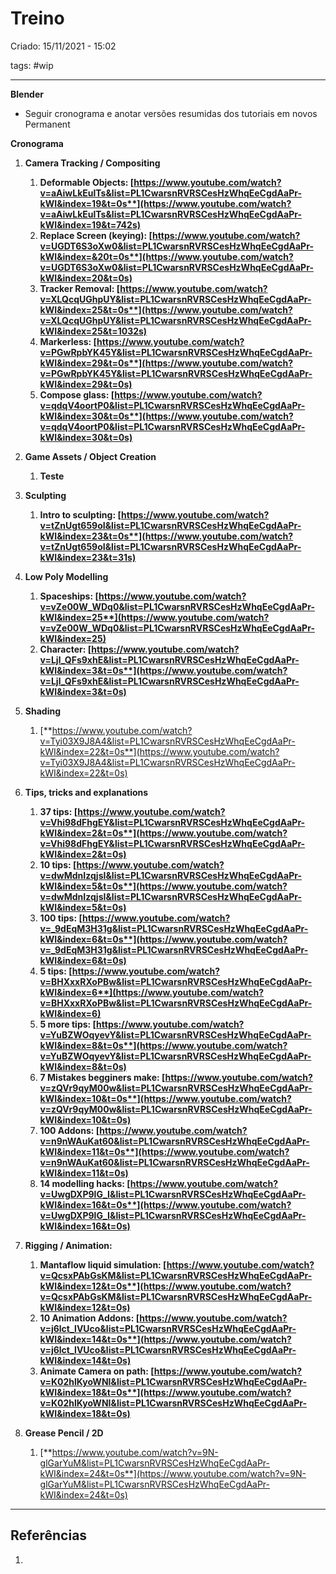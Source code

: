 # Treino
Criado: 15/11/2021 - 15:02

tags: #wip 

---

**Blender**

- Seguir cronograma e anotar versões resumidas dos tutoriais em novos Permanent

**Cronograma**

1. **Camera Tracking / Compositing**
   1. **Deformable Objects: [https://www.youtube.com/watch?v=aAiwLkEulTs&list=PL1CwarsnRVRSCesHzWhqEeCgdAaPr-kWI&index=19&t=0s**](https://www.youtube.com/watch?v=aAiwLkEulTs&list=PL1CwarsnRVRSCesHzWhqEeCgdAaPr-kWI&index=19&t=742s)**
   1. **Replace Screen (keying): [https://www.youtube.com/watch?v=UGDT6S3oXw0&list=PL1CwarsnRVRSCesHzWhqEeCgdAaPr-kWI&index=&20t=0s**](https://www.youtube.com/watch?v=UGDT6S3oXw0&list=PL1CwarsnRVRSCesHzWhqEeCgdAaPr-kWI&index=20&t=0s)**
   1. **Tracker Removal: [https://www.youtube.com/watch?v=XLQcqUGhpUY&list=PL1CwarsnRVRSCesHzWhqEeCgdAaPr-kWI&index=25&t=0s**](https://www.youtube.com/watch?v=XLQcqUGhpUY&list=PL1CwarsnRVRSCesHzWhqEeCgdAaPr-kWI&index=25&t=1032s)**
   1. **Markerless: [https://www.youtube.com/watch?v=PGwRpbYK45Y&list=PL1CwarsnRVRSCesHzWhqEeCgdAaPr-kWI&index=29&t=0s**](https://www.youtube.com/watch?v=PGwRpbYK45Y&list=PL1CwarsnRVRSCesHzWhqEeCgdAaPr-kWI&index=29&t=0s)**
   1. **Compose glass: [https://www.youtube.com/watch?v=qdqV4oortP0&list=PL1CwarsnRVRSCesHzWhqEeCgdAaPr-kWI&index=30&t=0s**](https://www.youtube.com/watch?v=qdqV4oortP0&list=PL1CwarsnRVRSCesHzWhqEeCgdAaPr-kWI&index=30&t=0s)**
1. **Game Assets / Object Creation**
   1. **Teste**
1. **Sculpting**
   1. **Intro to sculpting: [https://www.youtube.com/watch?v=tZnUgt659oI&list=PL1CwarsnRVRSCesHzWhqEeCgdAaPr-kWI&index=23&t=0s**](https://www.youtube.com/watch?v=tZnUgt659oI&list=PL1CwarsnRVRSCesHzWhqEeCgdAaPr-kWI&index=23&t=31s)**
1. **Low Poly Modelling**
   1. **Spaceships: [https://www.youtube.com/watch?v=vZe00W_WDq0&list=PL1CwarsnRVRSCesHzWhqEeCgdAaPr-kWI&index=25**](https://www.youtube.com/watch?v=vZe00W_WDq0&list=PL1CwarsnRVRSCesHzWhqEeCgdAaPr-kWI&index=25)**
   1. **Character: [https://www.youtube.com/watch?v=Ljl_QFs9xhE&list=PL1CwarsnRVRSCesHzWhqEeCgdAaPr-kWI&index=3&t=0s**](https://www.youtube.com/watch?v=Ljl_QFs9xhE&list=PL1CwarsnRVRSCesHzWhqEeCgdAaPr-kWI&index=3&t=0s)**
1. **Shading**
   1. [**https://www.youtube.com/watch?v=Tyi03X9J8A4&list=PL1CwarsnRVRSCesHzWhqEeCgdAaPr-kWI&index=22&t=0s**](https://www.youtube.com/watch?v=Tyi03X9J8A4&list=PL1CwarsnRVRSCesHzWhqEeCgdAaPr-kWI&index=22&t=0s)



1. **Tips, tricks and explanations**
   1. **37 tips: [https://www.youtube.com/watch?v=Vhi98dFhgEY&list=PL1CwarsnRVRSCesHzWhqEeCgdAaPr-kWI&index=2&t=0s**](https://www.youtube.com/watch?v=Vhi98dFhgEY&list=PL1CwarsnRVRSCesHzWhqEeCgdAaPr-kWI&index=2&t=0s)**
   1. **10 tips: [https://www.youtube.com/watch?v=dwMdnIzqjsI&list=PL1CwarsnRVRSCesHzWhqEeCgdAaPr-kWI&index=5&t=0s**](https://www.youtube.com/watch?v=dwMdnIzqjsI&list=PL1CwarsnRVRSCesHzWhqEeCgdAaPr-kWI&index=5&t=0s)**
   1. **100 tips: [https://www.youtube.com/watch?v=_9dEqM3H31g&list=PL1CwarsnRVRSCesHzWhqEeCgdAaPr-kWI&index=6&t=0s**](https://www.youtube.com/watch?v=_9dEqM3H31g&list=PL1CwarsnRVRSCesHzWhqEeCgdAaPr-kWI&index=6&t=0s)**
   1. **5 tips: [https://www.youtube.com/watch?v=BHXxxRXoPBw&list=PL1CwarsnRVRSCesHzWhqEeCgdAaPr-kWI&index=6**](https://www.youtube.com/watch?v=BHXxxRXoPBw&list=PL1CwarsnRVRSCesHzWhqEeCgdAaPr-kWI&index=6)**
   1. **5 more tips: [https://www.youtube.com/watch?v=YuBZWOqyevY&list=PL1CwarsnRVRSCesHzWhqEeCgdAaPr-kWI&index=8&t=0s**](https://www.youtube.com/watch?v=YuBZWOqyevY&list=PL1CwarsnRVRSCesHzWhqEeCgdAaPr-kWI&index=8&t=0s)**
   1. **7 Mistakes begginers make: [https://www.youtube.com/watch?v=zQVr9qyM00w&list=PL1CwarsnRVRSCesHzWhqEeCgdAaPr-kWI&index=10&t=0s**](https://www.youtube.com/watch?v=zQVr9qyM00w&list=PL1CwarsnRVRSCesHzWhqEeCgdAaPr-kWI&index=10&t=0s)**
   1. **100 Addons: [https://www.youtube.com/watch?v=n9nWAuKat60&list=PL1CwarsnRVRSCesHzWhqEeCgdAaPr-kWI&index=11&t=0s**](https://www.youtube.com/watch?v=n9nWAuKat60&list=PL1CwarsnRVRSCesHzWhqEeCgdAaPr-kWI&index=11&t=0s)**
   1. **14 modelling hacks: [https://www.youtube.com/watch?v=UwgDXP9lG_I&list=PL1CwarsnRVRSCesHzWhqEeCgdAaPr-kWI&index=16&t=0s**](https://www.youtube.com/watch?v=UwgDXP9lG_I&list=PL1CwarsnRVRSCesHzWhqEeCgdAaPr-kWI&index=16&t=0s)**
1. **Rigging / Animation:**
   1. **Mantaflow liquid simulation: [https://www.youtube.com/watch?v=QcsxPAbGsKM&list=PL1CwarsnRVRSCesHzWhqEeCgdAaPr-kWI&index=12&t=0s**](https://www.youtube.com/watch?v=QcsxPAbGsKM&list=PL1CwarsnRVRSCesHzWhqEeCgdAaPr-kWI&index=12&t=0s)**
   1. **10 Animation Addons: [https://www.youtube.com/watch?v=j6lct_lVUco&list=PL1CwarsnRVRSCesHzWhqEeCgdAaPr-kWI&index=14&t=0s**](https://www.youtube.com/watch?v=j6lct_lVUco&list=PL1CwarsnRVRSCesHzWhqEeCgdAaPr-kWI&index=14&t=0s)**
   1. **Animate Camera on path: [https://www.youtube.com/watch?v=K02hlKyoWNI&list=PL1CwarsnRVRSCesHzWhqEeCgdAaPr-kWI&index=18&t=0s**](https://www.youtube.com/watch?v=K02hlKyoWNI&list=PL1CwarsnRVRSCesHzWhqEeCgdAaPr-kWI&index=18&t=0s)**
1. **Grease Pencil / 2D**
   1. [**https://www.youtube.com/watch?v=9N-glGarYuM&list=PL1CwarsnRVRSCesHzWhqEeCgdAaPr-kWI&index=24&t=0s**](https://www.youtube.com/watch?v=9N-glGarYuM&list=PL1CwarsnRVRSCesHzWhqEeCgdAaPr-kWI&index=24&t=0s)


---
## Referências
1.

